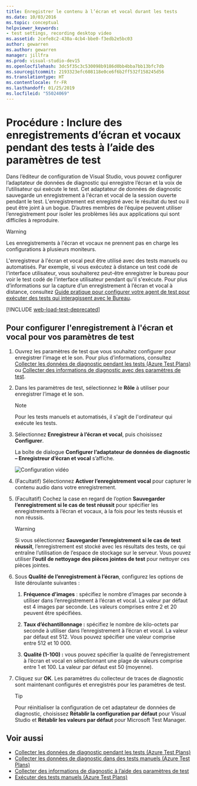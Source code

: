 ```yaml
---
title: Enregistrer le contenu à l’écran et vocal durant les tests
ms.date: 10/03/2016
ms.topic: conceptual
helpviewer_keywords:
- test settings, recording desktop video
ms.assetid: 2cefe8c2-430a-4cb4-bbe0-f3edb2e5bc03
author: gewarren
ms.author: gewarren
manager: jillfra
ms.prod: visual-studio-dev15
ms.openlocfilehash: 3dc5f35c3c530098b9186d0bb4bba7bb13bfc7db
ms.sourcegitcommit: 2193323efc608118e0ce6f6b2ff532f158245d56
ms.translationtype: HT
ms.contentlocale: fr-FR
ms.lasthandoff: 01/25/2019
ms.locfileid: "55024069"
---
```

# <a name="how-to-include-recordings-of-the-screen-and-voice-during-tests-using-test-settings"></a>Procédure : Inclure des enregistrements d’écran et vocaux pendant des tests à l’aide des paramètres de test

Dans l’éditeur de configuration de Visual Studio, vous pouvez configurer l’adaptateur de données de diagnostic qui enregistre l’écran et la voix de l’utilisateur qui exécute le test. Cet adaptateur de données de diagnostic sauvegarde un enregistrement à l'écran et vocal de la session ouverte pendant le test. L'enregistrement est enregistré avec le résultat du test ou il peut être joint à un bogue. D’autres membres de l’équipe peuvent utiliser l’enregistrement pour isoler les problèmes liés aux applications qui sont difficiles à reproduire.

> [!WARNING]
> Les enregistrements à l'écran et vocaux ne prennent pas en charge les configurations à plusieurs moniteurs.

L'enregistreur à l'écran et vocal peut être utilisé avec des tests manuels ou automatisés. Par exemple, si vous exécutez à distance un test codé de l'interface utilisateur, vous souhaiterez peut-être enregistrer le bureau pour voir le test codé de l'interface utilisateur pendant qu'il s'exécute. Pour plus d’informations sur la capture d’un enregistrement à l’écran et vocal à distance, consultez [Guide pratique pour configurer votre agent de test pour exécuter des tests qui interagissent avec le Bureau](../test/how-to-set-up-your-test-agent-to-run-tests-that-interact-with-the-desktop.md).

[!INCLUDE [web-load-test-deprecated](includes/web-load-test-deprecated.md)]

## <a name="to-configure-screen-and-voice-recording-for-your-test-settings"></a>Pour configurer l'enregistrement à l'écran et vocal pour vos paramètres de test

1.  Ouvrez les paramètres de test que vous souhaitez configurer pour enregistrer l'image et le son. Pour plus d’informations, consultez [Collecter les données de diagnostic pendant les tests (Azure Test Plans)](/azure/devops/test/collect-diagnostic-data?view=vsts) ou [Collecter des informations de diagnostic avec des paramètres de test](../test/collect-diagnostic-information-using-test-settings.md).

2.  Dans les paramètres de test, sélectionnez le **Rôle** à utiliser pour enregistrer l’image et le son.

    > [!NOTE]
    > Pour les tests manuels et automatisés, il s'agit de l'ordinateur qui exécute les tests.

3.  Sélectionnez **Enregistreur à l’écran et vocal**, puis choisissez **Configurer**.

     La boîte de dialogue **Configurer l’adaptateur de données de diagnostic – Enregistreur d’écran et vocal** s’affiche.

     ![Configuration vidéo](../test/media/testsettingvideoconfiggdr.png)

4.  (Facultatif) Sélectionnez **Activer l’enregistrement vocal** pour capturer le contenu audio dans votre enregistrement.

5.  (Facultatif) Cochez la case en regard de l’option **Sauvegarder l’enregistrement si le cas de test réussit** pour spécifier les enregistrements à l’écran et vocaux, à la fois pour les tests réussis et non réussis.

    > [!WARNING]
    > Si vous sélectionnez **Sauvegarder l’enregistrement si le cas de test réussit**, l’enregistrement est stocké avec les résultats des tests, ce qui entraîne l’utilisation de l’espace de stockage sur le serveur. Vous pouvez utiliser **l’outil de nettoyage des pièces jointes de test** pour nettoyer ces pièces jointes.

6.  Sous **Qualité de l’enregistrement à l’écran**, configurez les options de liste déroulante suivantes :

    1.  **Fréquence d’images** : spécifiez le nombre d’images par seconde à utiliser dans l’enregistrement à l’écran et vocal. La valeur par défaut est 4 images par seconde. Les valeurs comprises entre 2 et 20 peuvent être spécifiées.

    2.  **Taux d’échantillonnage :** spécifiez le nombre de kilo-octets par seconde à utiliser dans l’enregistrement à l’écran et vocal. La valeur par défaut est 512. Vous pouvez spécifier une valeur comprise entre 512 et 10 000.

    3.  **Qualité (1-100) :** vous pouvez spécifier la qualité de l’enregistrement à l’écran et vocal en sélectionnant une plage de valeurs comprise entre 1 et 100. La valeur par défaut est 50 (moyenne).

7.  Cliquez sur **OK**. Les paramètres du collecteur de traces de diagnostic sont maintenant configurés et enregistrés pour les paramètres de test.

    > [!TIP]
    > Pour réinitialiser la configuration de cet adaptateur de données de diagnostic, choisissez **Rétablir la configuration par défaut** pour Visual Studio et **Rétablir les valeurs par défaut** pour Microsoft Test Manager.

## <a name="see-also"></a>Voir aussi

- [Collecter les données de diagnostic pendant les tests (Azure Test Plans)](/azure/devops/test/collect-diagnostic-data?view=vsts)
- [Collecter les données de diagnostic dans des tests manuels (Azure Test Plans)](/azure/devops/test/mtm/collect-more-diagnostic-data-in-manual-tests?view=vsts)
- [Collecter des informations de diagnostic à l’aide des paramètres de test](../test/collect-diagnostic-information-using-test-settings.md)
- [Exécuter des tests manuels (Azure Test Plans)](/azure/devops/test/run-manual-tests?view=vsts)